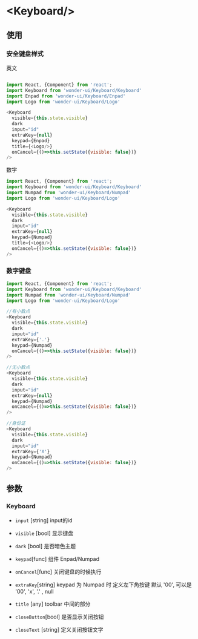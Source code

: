 # &lt;Keyboard/&gt;

## 使用

### 安全键盘样式

英文

```js

import React, {Component} from 'react';
import Keyboard from 'wonder-ui/Keyboard/Keyboard'
import Enpad from 'wonder-ui/Keyboard/Enpad'
import Logo from 'wonder-ui/Keyboard/Logo'

<Keyboard
  visible={this.state.visible}
  dark
  input="id"
  extraKey={null}
  keypad={Enpad}
  title={<Logo/>}
  onCancel={()=>this.setState({visible: false})}
/>
```

数字

```js
import React, {Component} from 'react';
import Keyboard from 'wonder-ui/Keyboard/Keyboard'
import Numpad from 'wonder-ui/Keyboard/Numpad'
import Logo from 'wonder-ui/Keyboard/Logo'

<Keyboard
  visible={this.state.visible}
  dark
  input="id"
  extraKey={null}
  keypad={Numpad}
  title={<Logo/>}
  onCancel={()=>this.setState({visible: false})}
/>
```

### 数字键盘

```js
import React, {Component} from 'react';
import Keyboard from 'wonder-ui/Keyboard/Keyboard'
import Numpad from 'wonder-ui/Keyboard/Numpad'
import Logo from 'wonder-ui/Keyboard/Logo'

//有小数点
<Keyboard
  visible={this.state.visible}
  dark
  input="id"
  extraKey={'.'}
  keypad={Numpad}
  onCancel={()=>this.setState({visible: false})}
/>

//无小数点
<Keyboard
  visible={this.state.visible}
  dark
  input="id"
  extraKey={null}
  keypad={Numpad}
  onCancel={()=>this.setState({visible: false})}
/>

//身份证
<Keyboard
  visible={this.state.visible}
  dark
  input="id"
  extraKey={'X'}
  keypad={Numpad}
  onCancel={()=>this.setState({visible: false})}
/>
```

## 参数

### Keyboard

* `input` \[string\] input的id

* `visible` \[bool\] 显示键盘

* `dark` \[bool\] 是否暗色主题

* `keypad`\[func\] 组件 Enpad/Numpad

* `onCancel`\[func\] 关闭键盘的时候执行

* `extraKey`\[string\] keypad 为 Numpad 时 定义左下角按键 默认 '00',  可以是 '00', 'x', '.' , null

* `title` \[any\] toolbar 中间的部分

* `closeButton`\[bool\] 是否显示关闭按钮

* `closeText` \[string\] 定义关闭按钮文字
